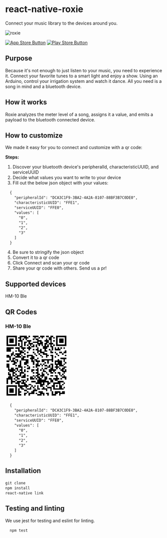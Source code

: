 # react-native-roxie
Connect your music library to the devices around you.

![roxie](https://cloud.githubusercontent.com/assets/13398476/26768877/729fc65c-4970-11e7-87e7-5174f197284b.gif)

[![App Store Button](https://user-images.githubusercontent.com/13398476/26906110-ade35cd2-4bb0-11e7-98c4-8e99e16edd7f.png)](https://itunes.apple.com/us/app/roxie/id1236484766?mt=8)
[![Play Store Button](https://user-images.githubusercontent.com/13398476/26906148-ed1abd8c-4bb0-11e7-95dd-629d1ef6a17d.png)](https://play.google.com/store/apps/details?id=com.wearroxie.roxie)

## Purpose
Because it's not enough to just listen to your music, you need to experience it.  Connect your favorite tunes to a smart light and enjoy a show.  Using an Arduino, control your irrigation system and watch it dance.  All you need is a song in mind and a bluetooth device.

## How it works
Roxie analyzes the meter level of a song, assigns it a value, and emits a payload to the bluetooth connected device.

## How to customize
  We made it easy for you to connect and customize with a qr code:

  **Steps:**

  1. Discover your bluetooth device's peripheralId, characteristicUUID, and serviceUUID
  2. Decide what values you want to write to your device
  3. Fill out the below json object with your values:

```
  {
    "peripheralId": "DCA3C1F9-3BA2-4A2A-8107-88BF3B7C0DE0",
    "characteristicUUID": "FFE1",
    "serviceUUID": "FFE0",
    "values": [
      "0",
      "1",
      "2",
      "3"
    ]
  }
```
  4. Be sure to stringify the json object
  5. Convert it to a qr code
  6. Click Connect and scan your qr code
  7. Share your qr code with others. Send us a pr!

## Supported devices
  HM-10 Ble

## QR Codes

### HM-10 Ble
![HM-10 Ble](./_qrcodes_/hm-10_ble.png)
```
  {
    "peripheralId": "DCA3C1F9-3BA2-4A2A-8107-88BF3B7C0DE0",
    "characteristicUUID": "FFE1",
    "serviceUUID": "FFE0",
    "values": [
      "0",
      "1",
      "2",
      "3"
    ]
  }
```

## Installation
```
git clone
npm install
react-native link
```

## Testing and linting
We use jest for testing and eslint for linting.
```
  npm test
```
